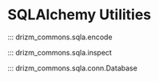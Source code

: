# SQLAlchemy Utilities

::: drizm_commons.sqla.encode

::: drizm_commons.sqla.inspect

::: drizm_commons.sqla.conn.Database
